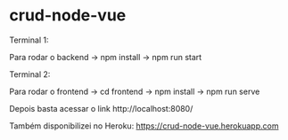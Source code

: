 # crud-node-vue

Terminal 1:

Para rodar o backend -> npm install -> npm run start

Terminal 2:

Para rodar o frontend -> cd frontend -> npm install -> npm run serve

Depois basta acessar o link http://localhost:8080/ 

Também disponibilizei no Heroku: https://crud-node-vue.herokuapp.com